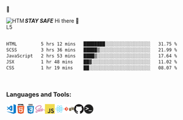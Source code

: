 
🚀 

<img align="left" alt="HTML5" width="50px" src="http://bambu-corp.com/s3/mask.gif" /> <strong>*STAY SAFE*</strong>
Hi there 👋

<br />
<!--
**BambuTeam/BambuTeam** is a ✨ _special_ ✨ repository because its `README.md` (this file) appears on your GitHub profile.

Here are some ideas to get you started:
-->
- 💬 Ask me about <strong>development@bambu.team</strong>
- 🔭 I’m currently working on <strong>Bambu Team | Development Area</strong>
-  I’m currently learning   <strong>Unity 3D</strong><img align="left" alt="HTML5" width="26px" src="https://cdn.svgporn.com/logos/unity.svg" />


<img height="180em" src="https://github-readme-stats.vercel.app/api?username=BambuTeam&show_icons=true&hide_border=true&&count_private=true&include_all_commits=true&theme=dark" />
<img height="180em" src="https://github-readme-stats.vercel.app/api/top-langs/?username=BambuTeam&layout=compact&theme=dark" />


*This Week I Spent My Time On:*
<!--START_SECTION:waka-->
```text
HTML         5 hrs 12 mins   ████████░░░░░░░░░░░░░░░░░   31.75 % 
SCSS         3 hrs 36 mins   █████▒░░░░░░░░░░░░░░░░░░░   21.99 % 
JavaScript   2 hrs 53 mins   ████▒░░░░░░░░░░░░░░░░░░░░   17.64 % 
JSX          1 hr 48 mins    ██▓░░░░░░░░░░░░░░░░░░░░░░   11.02 % 
CSS          1 hr 19 mins    ██░░░░░░░░░░░░░░░░░░░░░░░   08.07 % 
```
<!--END_SECTION:waka-->

<br />

### Languages and Tools:

<img align="left" alt="Visual Studio Code" width="26px" src="https://raw.githubusercontent.com/github/explore/80688e429a7d4ef2fca1e82350fe8e3517d3494d/topics/visual-studio-code/visual-studio-code.png" />
<img align="left" alt="HTML5" width="26px" src="https://raw.githubusercontent.com/github/explore/80688e429a7d4ef2fca1e82350fe8e3517d3494d/topics/html/html.png" />
<img align="left" alt="CSS3" width="26px" src="https://raw.githubusercontent.com/github/explore/80688e429a7d4ef2fca1e82350fe8e3517d3494d/topics/css/css.png" />
<img align="left" alt="Sass" width="26px" src="https://raw.githubusercontent.com/github/explore/80688e429a7d4ef2fca1e82350fe8e3517d3494d/topics/sass/sass.png" />
<img align="left" alt="JavaScript" width="26px" src="https://raw.githubusercontent.com/github/explore/80688e429a7d4ef2fca1e82350fe8e3517d3494d/topics/javascript/javascript.png" />
<img align="left" alt="React" width="26px" src="https://raw.githubusercontent.com/github/explore/80688e429a7d4ef2fca1e82350fe8e3517d3494d/topics/react/react.png" />
<img align="left" alt="Git" width="26px" src="https://raw.githubusercontent.com/github/explore/80688e429a7d4ef2fca1e82350fe8e3517d3494d/topics/git/git.png" />
<img align="left" alt="GitHub" width="26px" src="https://raw.githubusercontent.com/github/explore/78df643247d429f6cc873026c0622819ad797942/topics/github/github.png" />
<img align="left" alt="Terminal" width="26px" src="https://raw.githubusercontent.com/github/explore/80688e429a7d4ef2fca1e82350fe8e3517d3494d/topics/terminal/terminal.png" />